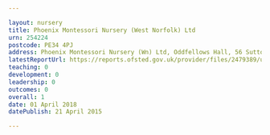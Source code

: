```yaml
---

layout: nursery
title: Phoenix Montessori Nursery (West Norfolk) Ltd
urn: 254224
postcode: PE34 4PJ
address: Phoenix Montessori Nursery (Wn) Ltd, Oddfellows Hall, 56 Sutton Road, Terrington St. Clement, KING&#039;S LYNN, Norfolk, PE34 4PJ
latestReportUrl: https://reports.ofsted.gov.uk/provider/files/2479389/urn/254224.pdf
teaching: 0
development: 0
leadership: 0
outcomes: 0
overall: 1
date: 01 April 2018 
datePublish: 21 April 2015

---
```

